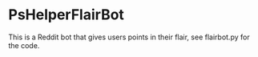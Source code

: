 # PsHelperFlairBot

This is a Reddit bot that gives users points in their flair, see flairbot.py for the code.
